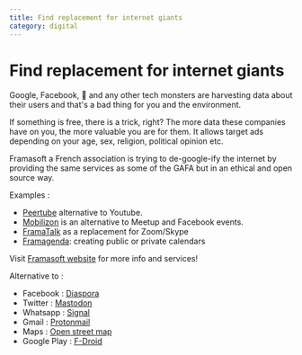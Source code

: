 ```yaml
---
title: Find replacement for internet giants
category: digital
---
```


# Find replacement for internet giants

Google, Facebook, 🍏 and any other tech monsters are harvesting data about their users and that's a bad thing for you and the environment.

If something is free, there is a trick, right? The more data these companies have on you, the more valuable you are for them. It allows target ads depending on your age, sex, religion, political opinion etc.

Framasoft a French association is trying to de-google-ify the internet by providing the same services as some of the GAFA but in an ethical and open source way.

Examples :

- [Peertube](https://joinpeertube.org/) alternative to Youtube.
- [Mobilizon](https://joinmobilizon.org/en/) is an alternative to Meetup and Facebook events.
- [FramaTalk](https://framatalk.org/accueil/en/) as a replacement for Zoom/Skype
- [Framagenda](https://framagenda.org): creating public or private calendars

Visit [Framasoft website](https://framasoft.org/en/) for more info and services!

Alternative to :

- Facebook : [Diaspora](https://diasporafoundation.org/)
- Twitter : [Mastodon](https://mastodon.social)
- Whatsapp : [Signal](https://signal.org)
- Gmail : [Protonmail](https://protonmail.com/)
- Maps : [Open street map](https://www.openstreetmap.org)
- Google Play : [F-Droid](https://www.f-droid.org/)

